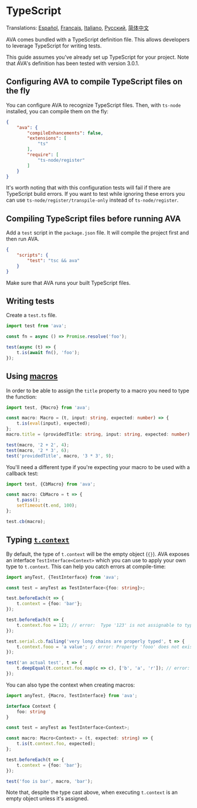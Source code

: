 # TypeScript

Translations: [Español](https://github.com/avajs/ava-docs/blob/master/es_ES/docs/recipes/typescript.md), [Français](https://github.com/avajs/ava-docs/blob/master/fr_FR/docs/recipes/typescript.md), [Italiano](https://github.com/avajs/ava-docs/blob/master/it_IT/docs/recipes/typescript.md), [Русский](https://github.com/avajs/ava-docs/blob/master/ru_RU/docs/recipes/typescript.md), [简体中文](https://github.com/avajs/ava-docs/blob/master/zh_CN/docs/recipes/typescript.md)

AVA comes bundled with a TypeScript definition file. This allows developers to leverage TypeScript for writing tests.

This guide assumes you've already set up TypeScript for your project. Note that AVA's definition has been tested with version 3.0.1.

## Configuring AVA to compile TypeScript files on the fly

You can configure AVA to recognize TypeScript files. Then, with `ts-node` installed, you can compile them on the fly:

```json
{
	"ava": {
		"compileEnhancements": false,
		"extensions": [
			"ts"
		],
		"require": [
			"ts-node/register"
		]
	}
}
```

It's worth noting that with this configuration tests will fail if there are TypeScript build errors. If you want to test while ignoring these errors you can use `ts-node/register/transpile-only` instead of `ts-node/register`.

## Compiling TypeScript files before running AVA

Add a `test` script in the `package.json` file. It will compile the project first and then run AVA.

```json
{
	"scripts": {
		"test": "tsc && ava"
	}
}
```

Make sure that AVA runs your built TypeScript files.

## Writing tests

Create a `test.ts` file.

```ts
import test from 'ava';

const fn = async () => Promise.resolve('foo');

test(async (t) => {
	t.is(await fn(), 'foo');
});
```

## Using [macros](https://github.com/avajs/ava#test-macros)

In order to be able to assign the `title` property to a macro you need to type the function:

```ts
import test, {Macro} from 'ava';

const macro: Macro = (t, input: string, expected: number) => {
	t.is(eval(input), expected);
};
macro.title = (providedTitle: string, input: string, expected: number) => `${providedTitle} ${input} = ${expected}`.trim();

test(macro, '2 + 2', 4);
test(macro, '2 * 3', 6);
test('providedTitle', macro, '3 * 3', 9);
```

You'll need a different type if you're expecting your macro to be used with a callback test:

```ts
import test, {CbMacro} from 'ava';

const macro: CbMacro = t => {
	t.pass();
	setTimeout(t.end, 100);
};

test.cb(macro);
```

## Typing [`t.context`](https://github.com/avajs/ava#test-context)

By default, the type of `t.context` will be the empty object (`{}`). AVA exposes an interface `TestInterface<Context>` which you can use to apply your own type to `t.context`. This can help you catch errors at compile-time:

```ts
import anyTest, {TestInterface} from 'ava';

const test = anyTest as TestInterface<{foo: string}>;

test.beforeEach(t => {
	t.context = {foo: 'bar'};
});

test.beforeEach(t => {
	t.context.foo = 123; // error:  Type '123' is not assignable to type 'string'
});

test.serial.cb.failing('very long chains are properly typed', t => {
	t.context.fooo = 'a value'; // error: Property 'fooo' does not exist on type ''
});

test('an actual test', t => {
	t.deepEqual(t.context.foo.map(c => c), ['b', 'a', 'r']); // error: Property 'map' does not exist on type 'string'
});
```

You can also type the context when creating macros:

```ts
import anyTest, {Macro, TestInterface} from 'ava';

interface Context {
	foo: string
}

const test = anyTest as TestInterface<Context>;

const macro: Macro<Context> = (t, expected: string) => {
	t.is(t.context.foo, expected);
};

test.beforeEach(t => {
	t.context = {foo: 'bar'};
});

test('foo is bar', macro, 'bar');
```

Note that, despite the type cast above, when executing `t.context` is an empty object unless it's assigned.
